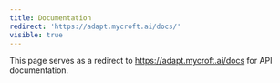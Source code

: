 ```yaml
---
title: Documentation
redirect: 'https://adapt.mycroft.ai/docs/'
visible: true
---
```


This page serves as a redirect to https://adapt.mycroft.ai/docs for API documentation.